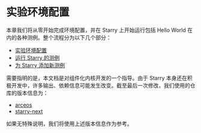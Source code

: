 # 实验环境配置

本章我们将从零开始完成环境配置，并在 Starry 上开始运行包括 Hello World 在内的各种测例。整个流程分为以下几个部分：

- [实验环境配置](ch01-01.md)
- [运行 Starry 的测例](ch01-02.md)
- [为 Starry 添加新测例](ch01-03.md)


需要指明的是，本文档是对组件化内核开发的一个指导。由于 Starry 本身还在积极开发中，许多输出、依赖信息可能发生改变。截至最后一次修改，我们使用的仓库的版本信息为：

- [arceos](https://github.com/Azure-stars/arceos/commit/aabfe885362e2f183138c3ef643c13f0ab578725)
- [starry-next](https://github.com/Azure-stars/starry-next/commit/64dcf6ad964030f6b6c633b72406c51566179abf)

如果无特殊说明，我们将使用上述版本信息作为参考。